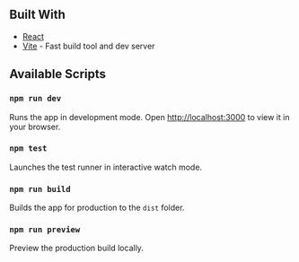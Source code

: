 ## Built With

- [React](https://reactjs.org/)
- [Vite](https://vitejs.dev/) - Fast build tool and dev server

## Available Scripts

### `npm run dev`
Runs the app in development mode.
Open [http://localhost:3000](http://localhost:3000) to view it in your browser.

### `npm test`
Launches the test runner in interactive watch mode.

### `npm run build`
Builds the app for production to the `dist` folder.

### `npm run preview`
Preview the production build locally.
